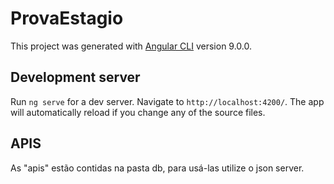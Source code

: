 # ProvaEstagio

This project was generated with [Angular CLI](https://github.com/angular/angular-cli) version 9.0.0.

## Development server

Run `ng serve` for a dev server. Navigate to `http://localhost:4200/`. The app will automatically reload if you change any of the source files.

## APIS

As "apis" estão contidas na pasta db, para usá-las utilize o json server.
